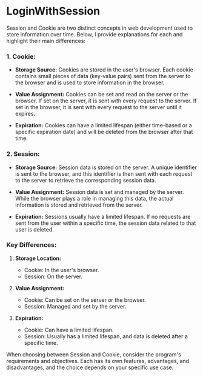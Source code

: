 ﻿# LoginWithSession
 Session and Cookie are two distinct concepts in web development used to store information over time. Below, I provide explanations for each and highlight their main differences:

### 1. Cookie:

- **Storage Source:** Cookies are stored in the user's browser. Each cookie contains small pieces of data (key-value pairs) sent from the server to the browser and is used to store information in the browser.

- **Value Assignment:** Cookies can be set and read on the server or the browser. If set on the server, it is sent with every request to the server. If set in the browser, it is sent with every request to the server until it expires.

- **Expiration:** Cookies can have a limited lifespan (either time-based or a specific expiration date) and will be deleted from the browser after that time.

### 2. Session:

- **Storage Source:** Session data is stored on the server. A unique identifier is sent to the browser, and this identifier is then sent with each request to the server to retrieve the corresponding session data.

- **Value Assignment:** Session data is set and managed by the server. While the browser plays a role in managing this data, the actual information is stored and retrieved from the server.

- **Expiration:** Sessions usually have a limited lifespan. If no requests are sent from the user within a specific time, the session data related to that user is deleted.

### Key Differences:

1. **Storage Location:**
   - Cookie: In the user's browser.
   - Session: On the server.

2. **Value Assignment:**
   - Cookie: Can be set on the server or the browser.
   - Session: Managed and set by the server.

3. **Expiration:**
   - Cookie: Can have a limited lifespan.
   - Session: Usually has a limited lifespan, and data is deleted after a specific time.

When choosing between Session and Cookie, consider the program's requirements and objectives. Each has its own features, advantages, and disadvantages, and the choice depends on your specific use case.
